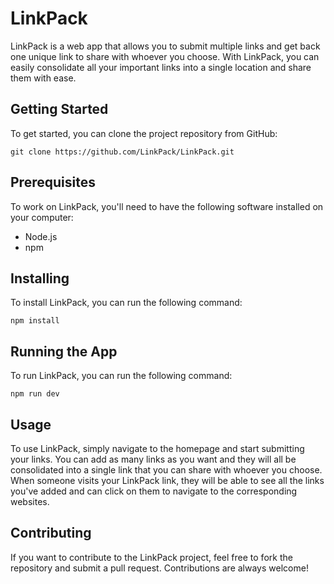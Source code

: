 # LinkPack

LinkPack is a web app that allows you to submit multiple links and get back one unique link to share with whoever you choose. With LinkPack, you can easily consolidate all your important links into a single location and share them with ease.

## Getting Started
To get started, you can clone the project repository from GitHub:
```
git clone https://github.com/LinkPack/LinkPack.git
```

## Prerequisites
To work on LinkPack, you'll need to have the following software installed on your computer:
- Node.js
- npm

## Installing
To install LinkPack, you can run the following command:

```
npm install
```

## Running the App
To run LinkPack, you can run the following command:

```
npm run dev
```

## Usage
To use LinkPack, simply navigate to the homepage and start submitting your links. You can add as many links as you want and they will all be consolidated into a single link that you can share with whoever you choose. When someone visits your LinkPack link, they will be able to see all the links you've added and can click on them to navigate to the corresponding websites.

## Contributing
If you want to contribute to the LinkPack project, feel free to fork the repository and submit a pull request. Contributions are always welcome!



